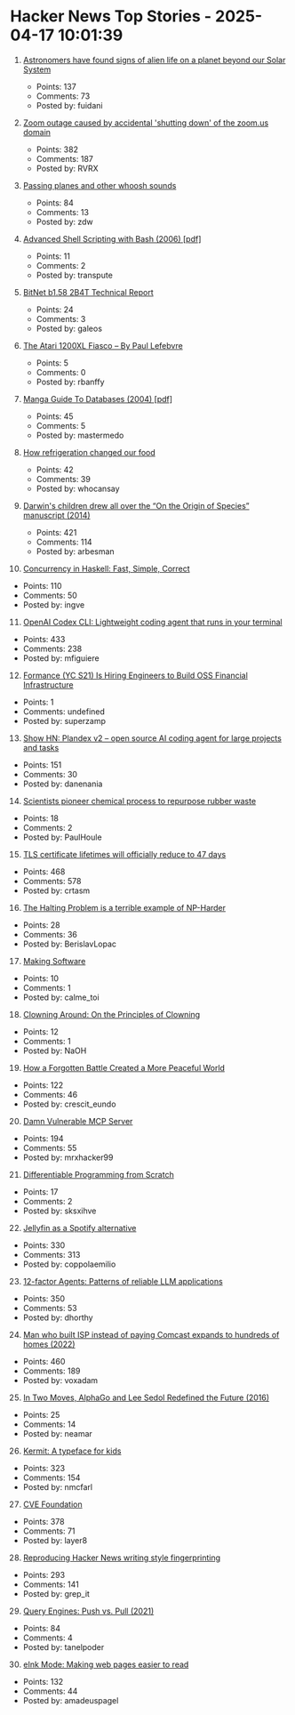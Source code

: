 # Hacker News Top Stories - 2025-04-17 10:01:39

1. [Astronomers have found signs of alien life on a planet beyond our Solar System](https://www.skyatnightmagazine.com/news/k2-18b-dimethyl-sulfide)
   - Points: 137
   - Comments: 73
   - Posted by: fuidani

2. [Zoom outage caused by accidental 'shutting down' of the zoom.us domain](https://status.zoom.us/incidents/pw9r9vnq5rvk)
   - Points: 382
   - Comments: 187
   - Posted by: RVRX

3. [Passing planes and other whoosh sounds](https://www.windytan.com/2025/04/passing-planes-and-other-whoosh-sounds.html)
   - Points: 84
   - Comments: 13
   - Posted by: zdw

4. [Advanced Shell Scripting with Bash (2006) [pdf]](http://uniforumchicago.org/slides/bash1.pdf)
   - Points: 11
   - Comments: 2
   - Posted by: transpute

5. [BitNet b1.58 2B4T Technical Report](https://arxiv.org/abs/2504.12285)
   - Points: 24
   - Comments: 3
   - Posted by: galeos

6. [The Atari 1200XL Fiasco – By Paul Lefebvre](https://www.goto10retro.com/p/the-atari-1200xl-fiasco)
   - Points: 5
   - Comments: 0
   - Posted by: rbanffy

7. [Manga Guide To Databases (2004) [pdf]](https://oberstar.eu.org/share/Documents/The-Manga-guide-to-databases.pdf)
   - Points: 45
   - Comments: 5
   - Posted by: mastermedo

8. [How refrigeration changed our food](https://www.nytimes.com/2024/06/24/books/review/frostbite-nicola-twilley.html)
   - Points: 42
   - Comments: 39
   - Posted by: whocansay

9. [Darwin's children drew all over the “On the Origin of Species” manuscript (2014)](https://theappendix.net/posts/2014/02/darwins-children-drew-vegetable-battles-on-the-origin-of-species)
   - Points: 421
   - Comments: 114
   - Posted by: arbesman

10. [Concurrency in Haskell: Fast, Simple, Correct](https://bitbashing.io/haskell-concurrency.html)
   - Points: 110
   - Comments: 50
   - Posted by: ingve

11. [OpenAI Codex CLI: Lightweight coding agent that runs in your terminal](https://github.com/openai/codex)
   - Points: 433
   - Comments: 238
   - Posted by: mfiguiere

12. [Formance (YC S21) Is Hiring Engineers to Build OSS Financial Infrastructure](https://www.ycombinator.com/companies/formance/jobs)
   - Points: 1
   - Comments: undefined
   - Posted by: superzamp

13. [Show HN: Plandex v2 – open source AI coding agent for large projects and tasks](https://github.com/plandex-ai/plandex)
   - Points: 151
   - Comments: 30
   - Posted by: danenania

14. [Scientists pioneer chemical process to repurpose rubber waste](https://phys.org/news/2025-03-cleaner-future-scientists-chemical-repurpose.html)
   - Points: 18
   - Comments: 2
   - Posted by: PaulHoule

15. [TLS certificate lifetimes will officially reduce to 47 days](https://www.digicert.com/blog/tls-certificate-lifetimes-will-officially-reduce-to-47-days)
   - Points: 468
   - Comments: 578
   - Posted by: crtasm

16. [The Halting Problem is a terrible example of NP-Harder](https://buttondown.com/hillelwayne/archive/the-halting-problem-is-a-terrible-example-of-np/)
   - Points: 28
   - Comments: 36
   - Posted by: BerislavLopac

17. [Making Software](https://www.makingsoftware.com/)
   - Points: 10
   - Comments: 1
   - Posted by: calme_toi

18. [Clowning Around: On the Principles of Clowning](https://funnyhow.substack.com/p/clowning-around-)
   - Points: 12
   - Comments: 1
   - Posted by: NaOH

19. [How a Forgotten Battle Created a More Peaceful World](https://worldhistory.substack.com/p/how-a-forgotten-battle-created-a)
   - Points: 122
   - Comments: 46
   - Posted by: crescit_eundo

20. [Damn Vulnerable MCP Server](https://github.com/harishsg993010/damn-vulnerable-MCP-server)
   - Points: 194
   - Comments: 55
   - Posted by: mrxhacker99

21. [Differentiable Programming from Scratch](https://thenumb.at/Autodiff/)
   - Points: 17
   - Comments: 2
   - Posted by: sksxihve

22. [Jellyfin as a Spotify alternative](https://coppolaemilio.com/entries/i-left-spotify-what-happened-next/)
   - Points: 330
   - Comments: 313
   - Posted by: coppolaemilio

23. [12-factor Agents: Patterns of reliable LLM applications](https://github.com/humanlayer/12-factor-agents)
   - Points: 350
   - Comments: 53
   - Posted by: dhorthy

24. [Man who built ISP instead of paying Comcast expands to hundreds of homes (2022)](https://arstechnica.com/tech-policy/2022/08/man-who-built-isp-instead-of-paying-comcast-50k-expands-to-hundreds-of-homes/)
   - Points: 460
   - Comments: 189
   - Posted by: voxadam

25. [In Two Moves, AlphaGo and Lee Sedol Redefined the Future (2016)](https://www.wired.com/2016/03/two-moves-alphago-lee-sedol-redefined-future/)
   - Points: 25
   - Comments: 14
   - Posted by: neamar

26. [Kermit: A typeface for kids](https://microsoft.design/articles/introducing-kermit-a-typeface-for-kids/)
   - Points: 323
   - Comments: 154
   - Posted by: nmcfarl

27. [CVE Foundation](https://www.thecvefoundation.org/home)
   - Points: 378
   - Comments: 71
   - Posted by: layer8

28. [Reproducing Hacker News writing style fingerprinting](https://antirez.com/news/150)
   - Points: 293
   - Comments: 141
   - Posted by: grep_it

29. [Query Engines: Push vs. Pull (2021)](https://justinjaffray.com/query-engines-push-vs.-pull/)
   - Points: 84
   - Comments: 4
   - Posted by: tanelpoder

30. [eInk Mode: Making web pages easier to read](https://jackscogito.blogspot.com/2025/04/e-ink-mode-making-web-pages-easier-to.html)
   - Points: 132
   - Comments: 44
   - Posted by: amadeuspagel

